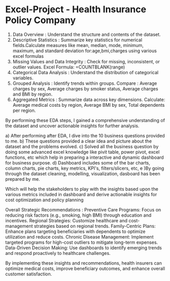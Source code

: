 # Excel-Project - Health Insurance Policy Company

1. Data Overview : Understand the structure and contents of the dataset.
2. Descriptive Statistics : Summarize key statistics for numerical fields.Calculate measures like mean, median, mode, minimum, maximum, and standard deviation for:age,bmi,charges using various excel formulas
3. Missing Values and Data Integrity : Check for missing, inconsistent, or outlier values. Excel Formula: =COUNTBLANK(range)
4. Categorical Data Analysis : Understand the distribution of categorical variables.
5. Grouped Analysis : Identify trends within groups. Compare : Average charges by sex, Average charges by smoker status, Average charges and BMI by region.
6. Aggregated Metrics : Summarize data across key dimensions. Calculate: Average medical costs by region, Average BMI by sex, Total dependents per region.

By performing these EDA steps, I gained a comprehensive understanding of the dataset and uncover actionable insights for further analysis.

a) After performing after EDA, I dive into the 10 business questions provided to me.
b) These questions provided a clear idea and picture about the dataset and the problems evolved.
c) Solved all the business question by doing some advanced excel knowledge like pivit table, power pivot, excel functions, etc which help in  preparing a interactive and dynamic dashboard for business purpose.
d) Dashboard includes some of the bar charts, column charts, pie charts, key metrics, KPI's, filters/slicers, etc,
e )By going through the dataset cleaning, modelling, visualization, dasboard has been prepared by me.

Which will help the stakeholders to play with the insights based upon the various metrics included in dashboard and derive actionable insights for cost optimization and policy planning

Overall Strategic Recommendations :
Preventive Care Programs: Focus on reducing risk factors (e.g., smoking, high BMI) through education and incentives.
Regional Strategies: Customize healthcare and cost-management strategies based on regional trends.
Family-Centric Plans: Enhance plans targeting beneficiaries with dependents to optimize utilization and reduce costs.
Chronic Disease Management: Implement targeted programs for high-cost outliers to mitigate long-term expenses.
Data-Driven Decision Making: Use dashboards to identify emerging trends and respond proactively to healthcare challenges.

By implementing these insights and recommendations, health insurers can optimize medical costs, improve beneficiary outcomes, and enhance overall customer satisfaction.

